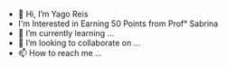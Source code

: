 - 👋 Hi, I’m Yago Reis
-  I'm Interested in Earning 50 Points from Prof° Sabrina
- 🌱 I’m currently learning ...
- 💞️ I’m looking to collaborate on ...
- 📫 How to reach me ...

